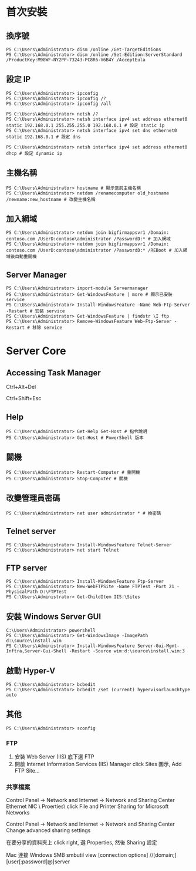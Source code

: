 # 首次安裝 #


## 換序號 ##

	PS C:\Users\Administrator> dism /online /Get-TargetEditions
	PS C:\Users\Administrator> dism /online /Set-Edition:ServerStandard /ProductKey:M98WF-NY2PP-73243-PC8R6-V6B4Y /AcceptEula


## 設定 IP ##

	PS C:\Users\Administrator> ipconfig
	PS C:\Users\Administrator> ipconfig /?
	PS C:\Users\Administrator> ipconfig /all

	PS C:\Users\Administrator> netsh /?
	PS C:\Users\Administrator> netsh interface ipv4 set address ethernet0 static 192.168.0.1 255.255.255.0 192.168.0.1 # 設定 static ip
	PS C:\Users\Administrator> netsh interface ipv4 set dns ethernet0 static 192.168.0.1 # 設定 dns

	PS C:\Users\Administrator> netsh interface ipv4 set address ethernet0 dhcp # 設定 dynamic ip


## 主機名稱 ##

	PS C:\Users\Administrator> hostname # 顯示當前主機名稱
	PS C:\Users\Administrator> netdom /renamecomputer old_hostname /newname:new_hostname # 改變主機名稱


## 加入網域 ##

	PS C:\Users\Administrator> netdom join bigfirmappsvr1 /Domain: contoso.com /UserD:contoso\administrator /PasswordD:* # 加入網域
	PS C:\Users\Administrator> netdom join bigfirmappsvr1 /Domain: contoso.com /UserD:contoso\administrator /PasswordD:* /REBoot # 加入網域後自動重開機


## Server Manager ##

	PS C:\Users\Administrator> import-module Servermanager
	PS C:\Users\Administrator> Get-WindowsFeature | more # 顯示已安裝 service
	PS C:\Users\Administrator> Install-WindowsFeature –Name Web-Ftp-Server -Restart # 安裝 service
	PS C:\Users\Administrator> Get-WindowsFeature | findstr \I ftp
	PS C:\Users\Administrator> Remove-WindowsFeature Web-Ftp-Server -Restart # 移除 service


# Server Core #


## Accessing Task Manager ##

Ctrl+Alt+Del

Ctrl+Shift+Esc

## Help ##

	PS C:\Users\Administrator> Get-Help Get-Host # 指令說明
	PS C:\Users\Administrator> Get-Host # PowerShell 版本


## 關機 ##

	PS C:\Users\Administrator> Restart-Computer # 重開機
	PS C:\Users\Administrator> Stop-Computer # 關機


## 改變管理員密碼 ##

	PS C:\Users\Administrator> net user administrator * # 換密碼


## Telnet server ##

	PS C:\Users\Administrator> Install-WindowsFeature Telnet-Server
	PS C:\Users\Administrator> net start Telnet


## FTP server ##

	PS C:\Users\Administrator> Install-WindowsFeature Ftp-Server
	PS C:\Users\Administrator> New-WebFTPSite -Name FTPTest -Port 21 -PhysicalPath D:\FTPTest
	PS C:\Users\Administrator> Get-ChildItem IIS:\Sites 


## 安裝 Windows Server GUI ##
	C:\Users\Administrator> powershell
	PS C:\Users\Administrator> Get-WindowsImage -ImagePath d:\source\install.wim
	PS C:\Users\Administrator> Install-WindowsFeature Server-Gui-Mgmt-Inftra,Server-Gui-Shell -Restart -Source wim:d:\source\install.wim:3


## 啟動 Hyper-V ##

	PS C:\Users\Administrator> bcbedit
	PS C:\Users\Administrator> bcbedit /set (current) hypervisorlaunchtype auto


## 其他 ##

	PS C:\Users\Administrator> sconfig


### FTP ###
1. 安裝 Web Server (IIS) 底下選 FTP
2. 開啟 Internet Information Services (IIS) Manager
click Sites 圖示, Add FTP Site...

### 共享檔案 ###
Control Panel -> Network and Internet -> Network and Sharing Center
Ethernet NIC \ Proerties\ click File and Printer Sharing for Microsoft Networks

Control Panel -> Network and Internet -> Network and Sharing Center
Change advanced sharing settings

在要分享的資料夾上 click right, 選 Properties, 然後 Sharing 設定


Mac 連接 Windows SMB
smbutil view [connection options] //[domain;][user[:password]@]server